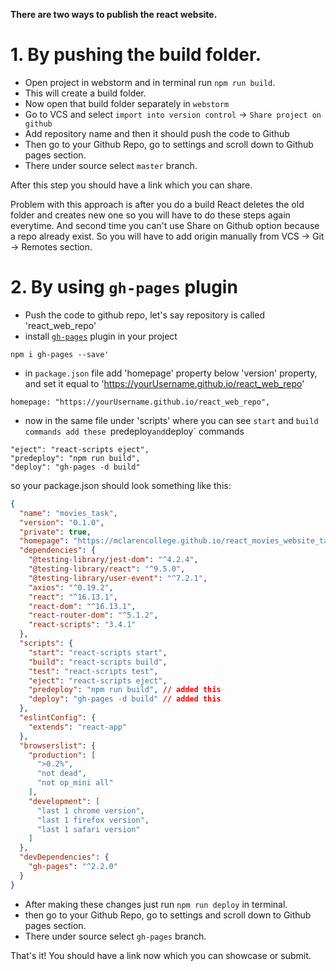 **There are two ways to publish the react website.**

# 1. By pushing the build folder.

- Open project in webstorm and in terminal run `npm run build`. 
- This will create a build folder.
- Now open that build folder separately in `webstorm`
- Go to VCS and select `import into version control` -> `Share project on github`
- Add repository name and then it should push the code to Github
- Then go to your Github Repo, go to settings and scroll down to Github pages section.
- There under source select `master` branch.

After this step you should have a link which you can share.

Problem with this approach is after you do a build React deletes the old folder and creates new one so you will have to do these steps again everytime. And second time you can't use Share on Github option because a repo already exist. So you will have to add origin manually from VCS -> Git -> Remotes section.


# 2. By using `gh-pages` plugin

- Push the code to github repo, let's say repository is called 'react_web_repo'
- install [`gh-pages`](https://www.npmjs.com/package/gh-pages) plugin in your project

```npm i gh-pages --save'```

- in `package.json` file add 'homepage' property below 'version' property, and set it equal to 'https://yourUsername.github.io/react_web_repo'
```
homepage: "https://yourUsername.github.io/react_web_repo",
```
- now in the same file under 'scripts' where you can see `start` and `build commands add these `predeploy` and `deploy` commands

```
"eject": "react-scripts eject",
"predeploy": "npm run build",
"deploy": "gh-pages -d build"
```

so your package.json should look something like this:
```json
{
  "name": "movies_task",
  "version": "0.1.0",
  "private": true,
  "homepage": "https://mclarencollege.github.io/react_movies_website_task/", // added this
  "dependencies": {
    "@testing-library/jest-dom": "^4.2.4",
    "@testing-library/react": "^9.5.0",
    "@testing-library/user-event": "^7.2.1",
    "axios": "^0.19.2",
    "react": "^16.13.1",
    "react-dom": "^16.13.1",
    "react-router-dom": "^5.1.2",
    "react-scripts": "3.4.1"
  },
  "scripts": {
    "start": "react-scripts start",
    "build": "react-scripts build",
    "test": "react-scripts test",
    "eject": "react-scripts eject",
    "predeploy": "npm run build", // added this
    "deploy": "gh-pages -d build" // added this
  },
  "eslintConfig": {
    "extends": "react-app"
  },
  "browserslist": {
    "production": [
      ">0.2%",
      "not dead",
      "not op_mini all"
    ],
    "development": [
      "last 1 chrome version",
      "last 1 firefox version",
      "last 1 safari version"
    ]
  },
  "devDependencies": {
    "gh-pages": "^2.2.0"
  }
}
```

- After making these changes just run `npm run deploy` in terminal.
- then go to your Github Repo, go to settings and scroll down to Github pages section.
- There under source select `gh-pages` branch.

That's it! You should have a link now which you can showcase or submit.

